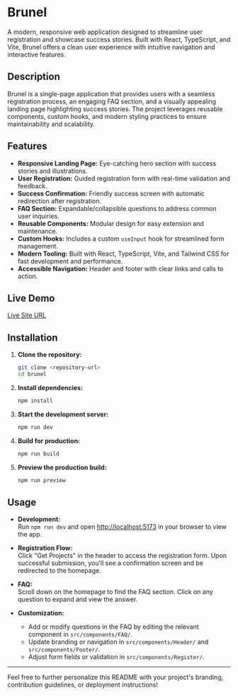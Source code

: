 # Brunel

A modern, responsive web application designed to streamline user registration and showcase success stories. Built with React, TypeScript, and Vite, Brunel offers a clean user experience with intuitive navigation and interactive features.

## Description

Brunel is a single-page application that provides users with a seamless registration process, an engaging FAQ section, and a visually appealing landing page highlighting success stories. The project leverages reusable components, custom hooks, and modern styling practices to ensure maintainability and scalability.

## Features

- **Responsive Landing Page:** Eye-catching hero section with success stories and illustrations.
- **User Registration:** Guided registration form with real-time validation and feedback.
- **Success Confirmation:** Friendly success screen with automatic redirection after registration.
- **FAQ Section:** Expandable/collapsible questions to address common user inquiries.
- **Reusable Components:** Modular design for easy extension and maintenance.
- **Custom Hooks:** Includes a custom `useInput` hook for streamlined form management.
- **Modern Tooling:** Built with React, TypeScript, Vite, and Tailwind CSS for fast development and performance.
- **Accessible Navigation:** Header and footer with clear links and calls to action.

## Live Demo

[Live Site URL](https://brunel-website.netlify.app/)

## Installation

1. **Clone the repository:**

   ```bash
   git clone <repository-url>
   cd brunel
   ```

2. **Install dependencies:**

   ```bash
   npm install
   ```

3. **Start the development server:**

   ```bash
   npm run dev
   ```

4. **Build for production:**

   ```bash
   npm run build
   ```

5. **Preview the production build:**

   ```bash
   npm run preview
   ```

## Usage

- **Development:**  
  Run `npm run dev` and open [http://localhost:5173](http://localhost:5173) in your browser to view the app.

- **Registration Flow:**  
  Click "Get Projects" in the header to access the registration form. Upon successful submission, you'll see a confirmation screen and be redirected to the homepage.

- **FAQ:**  
  Scroll down on the homepage to find the FAQ section. Click on any question to expand and view the answer.

- **Customization:**  
  - Add or modify questions in the FAQ by editing the relevant component in `src/components/FAQ/`.
  - Update branding or navigation in `src/components/Header/` and `src/components/Footer/`.
  - Adjust form fields or validation in `src/components/Register/`.

---

Feel free to further personalize this README with your project's branding, contribution guidelines, or deployment instructions!
